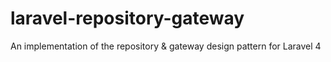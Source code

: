 laravel-repository-gateway
==========================

An implementation of the repository &amp; gateway design pattern for Laravel 4
